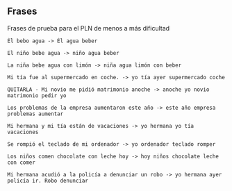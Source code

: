 
## Frases
Frases de prueba para el PLN de menos a más dificultad
```
Él bebo agua -> Él agua beber
```
```
El niño bebe agua -> niño agua beber
```
```
La niña bebe agua con limón -> niña agua limón con beber
```
```
Mi tía fue al supermercado en coche. -> yo tía ayer supermercado coche
```
```
QUITARLA - Mi novio me pidió matrimonio anoche -> anoche yo novio matrimonio pedir yo
```
```
Los problemas de la empresa aumentaron este año -> este año empresa problemas aumentar
```
```
Mi hermana y mi tía están de vacaciones -> yo hermana yo tía vacaciones
```
```
Se rompió el teclado de mi ordenador -> yo ordenador teclado romper
```
```
Los niños comen chocolate con leche hoy -> hoy niños chocolate leche con comer
```
```
Mi hermana acudió a la policía a denunciar un robo -> yo hermana ayer policía ir. Robo denunciar
```
